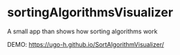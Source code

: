 # sortingAlgorithmsVisualizer
A small app than shows how sorting algorithms work

DEMO: https://ugo-h.github.io/SortAlgorithmVisualizer/
